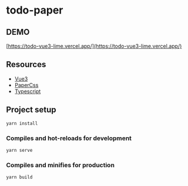 # todo-paper

## DEMO

[https://todo-vue3-lime.vercel.app/](https://todo-vue3-lime.vercel.app/)

## Resources
- [Vue3](https://v3.vuejs.org/)
- [PaperCss](https://www.getpapercss.com/)
- [Typescript](https://www.typescriptlang.org/)

## Project setup
```
yarn install
```

### Compiles and hot-reloads for development
```
yarn serve
```

### Compiles and minifies for production
```
yarn build
```

